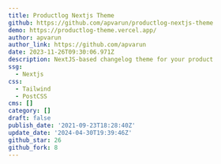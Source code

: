 ```yaml
---
title: Productlog Nextjs Theme
github: https://github.com/apvarun/productlog-nextjs-theme
demo: https://productlog-theme.vercel.app/
author: apvarun
author_link: https://github.com/apvarun
date: 2023-11-26T09:30:06.971Z
description: NextJS-based changelog theme for your product
ssg:
  - Nextjs
css:
  - Tailwind
  - PostCSS
cms: []
category: []
draft: false
publish_date: '2021-09-23T18:28:40Z'
update_date: '2024-04-30T19:39:46Z'
github_star: 26
github_fork: 8
---
```

